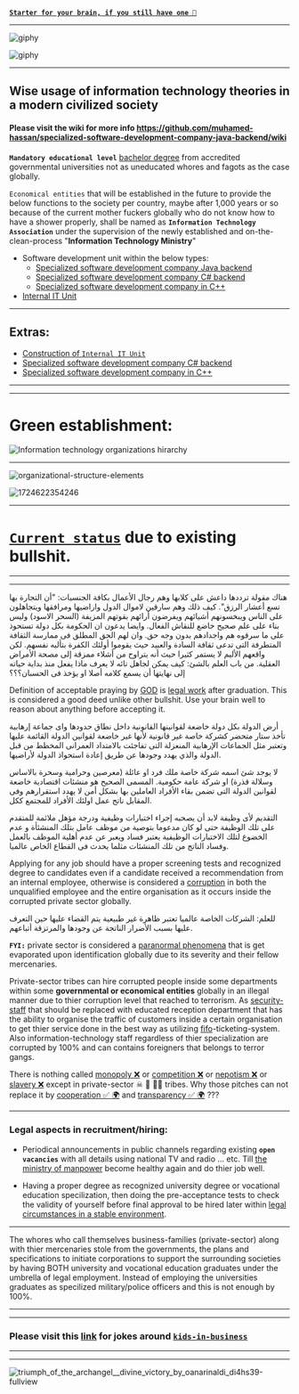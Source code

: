 
[**`Starter for your brain, if you still have one 🤔`**](https://www.youtube.com/watch?v=u0I6qvnJ51U)

***

![giphy](https://github.com/muhamed-hassan/specialized-software-development-company-java-backend/assets/17825804/de7cf879-3eea-424c-b83f-76a2dba5f1bc)

![giphy](https://github.com/muhamed-hassan/specialized-software-development-company-java-backend/assets/17825804/a438c1e0-dd61-4994-960a-67dd23d173ee)

***

## Wise usage of information technology theories in a modern civilized society

#### Please visit the wiki for more info https://github.com/muhamed-hassan/specialized-software-development-company-java-backend/wiki

**`Mandatory educational level`** [bachelor degree](https://en.wikipedia.org/wiki/Bachelor%27s_degree) from accredited governmental universities not as uneducated whores and fagots as the case globally.

`Economical entities` that will be established in the future to provide the below functions to the society per country, maybe after 1,000 years or so because of the current mother fuckers globally who do not know how to have a shower properly, shall be named as **`Information Technology Association`** under the supervision of the newly established and on-the-clean-process "**Information Technology Ministry**"

* Software development unit within the below types:
  - [Specialized software development company Java backend](https://github.com/muhamed-hassan/specialized-software-development-company-java-backend/wiki)
  - [Specialized software development company C# backend](https://github.com/muhamed-hassan/specialized-software-development-company-java-backend/wiki/Extras)
  - [Specialized software development company in C++](https://github.com/muhamed-hassan/specialized-software-development-company-java-backend/wiki/Extras-1)
* [Internal IT Unit](https://github.com/muhamed-hassan/internal-it-unit)

***

## Extras:
* [Construction of `Internal IT Unit`](https://github.com/muhamed-hassan/internal-it-unit)
* [Specialized software development company C# backend](https://github.com/muhamed-hassan/specialized-software-development-company-java-backend/wiki/Extras)
* [Specialized software development company in C++](https://github.com/muhamed-hassan/specialized-software-development-company-java-backend/wiki/Extras-1)

***
***

# Green establishment:

![Information technology organizations hirarchy](https://github.com/muhamed-hassan/specialized-software-development-company-java-backend/assets/17825804/d39616db-e65a-4dd3-86f6-d505c358f227)

***

![organizational-structure-elements](https://user-images.githubusercontent.com/17825804/219615213-db612b50-3b47-4320-9043-419e72b95302.png)

![1724622354246](https://github.com/user-attachments/assets/7c2eddc7-a500-4bb6-b174-9e277ca2f066)

***

# [`Current status`](https://www.youtube.com/watch?v=EgjECcUip7o) due to existing bullshit.

***
***

هناك مقولة ترددها داعش على كلابها وهم رجال الأعمال بكافة الجنسيات: "أن التجارة بها تسع أعشار الرزق". كيف ذلك وهم سارقين لاموال الدول واراضيها ومرافقها ويتجاهلون على الناس ويبخسونهم أشيائهم ويفرضون أرائهم بقوتهم المزيفة (السحر الاسود) وليس بناء على علم صحيح خاضع للنقاش الفعال. وايضا يدعون ان الحكومة بكل دولة تستحوذ على ما سرقوه هم واجدادهم بدون وجه حق. وان لهم الحق المطلق فى ممارسة الثقافة المتطرفة التى تدعى ثقافة السادة والعبيد حيث يقوموا أولئك الكفرة بتأليه نفسهم. لكن واقعهم الأليم لا يستمر كثيرا حيث أنه يتراوح من أشلاء ممزقة إلى مصحة الأمراض العقلية. من باب العلم بالشئ: كيف يمكن لجاهل تائه لا يعرف ماذا يفعل منذ بداية حياته إلى نهايتها أن يسمع كلامه أصلا او يؤخذ فى الحسبان؟؟؟

Definition of acceptable praying by [GOD](https://en.wikipedia.org/wiki/Allah) is [legal work](https://github.com/muhamed-hassan/safe_planet/wiki/Legal-working-conditions-globally-as-a-HUMAN) after graduation. This is considered a good deed unlike other bullshit. Use your brain well to reason about anything before accepting it.

أرض الدولة بكل دولة خاضعة لقوانينها القانونية داخل نطاق حدودها واى جماعة إرهابية تأخذ ستار متحضر كشركة خاصة غير قانونية لأنها غير خاضعة لقوانين الدولة القائمة عليها وتعتبر مثل الجماعات الإرهابية المنعزلة التى تفاجئت بالامتداد العمرانى المخطط من قبل الدولة والذي يهدد وجودها عن طريق إعادة استحواذ الدولة لأراضيها.

لا يوجد شئ اسمه شركة خاصة ملك فرد او عائلة (معرصين وحرامية وسحرة بالاساس وسلالة قذرة) او شركة عامة حكومية. المسمى الصحيح هو منشئات اقتصادية خاضعة لقوانين الدولة التى تضمن بقاء الأفراد العاملين بها بشكل أمن لا يهدد استقرارهم وفى المقابل ناتج عمل اولئك الأفراد للمجتمع ككل.

التقديم لأى وظيفة لابد أن يصحبه إجراء اختبارات وظيفية ودرجة مؤهل ملائمة للمتقدم على تلك الوظيفة حتى لو كان مدعوما بتوصية من موظف عامل بتلك المنشئأة و عدم الخضوع لتلك الاختبارات الوظيفية يعتبر فساد ويعبر عن عدم أهلية الموظف بالعمل وفساد الناتج من تلك المنشئات مثلما يحدث فى القطاع الخاص عالميا.

Applying for any job should have a proper screening tests and recognized degree to candidates even if a candidate received a recommendation from an internal employee, otherwise is considered a [corruption](https://en.wikipedia.org/wiki/Corruption) in both the unqualified employee and the entire organisation as it occurs inside the corrupted private sector globally.

للعلم: الشركات الخاصة عالميا تعتبر ظاهرة غير طبيعية يتم القضاء عليها حين التعرف عليها بسبب الأضرار الناتجة عن وجودها والمرتزقة أتباعهم.

**`FYI:`** private sector is considered a [paranormal phenomena](https://en.wikipedia.org/wiki/Paranormal) that is get evaporated upon identification globally due to its severity and their fellow mercenaries.

Private-sector tribes can hire corrupted people inside some departments within some **governmental or economical entities** globally in an illegal manner due to thier corruption level that reached to terrorism. As [security-staff](https://github.com/muhamed-hassan/specialized-software-development-company-java-backend/wiki/Whores-of-security-staff) that should be replaced with educated reception department that has the ability to organise the traffic of customers inside a certain organisation to get thier service done in the best way as utilizing [fifo](https://en.wikipedia.org/wiki/FIFO_(computing_and_electronics))-ticketing-system. Also information-technology staff regardless of thier specialization are corrupted by 100% and can contains foreigners that belongs to terror gangs.

There is nothing called [monopoly ❌](https://en.wikipedia.org/wiki/Monopoly) or [competition ❌](https://en.wikipedia.org/wiki/Competition_(economics)) or [nepotism ❌](https://en.wikipedia.org/wiki/Nepotism) or [slavery ❌](https://en.wikipedia.org/wiki/Slavery) except in private-sector ☠ 💩 🏳️‍🌈 tribes. Why those pitches can not replace it by [cooperation ✅ 🌍](https://en.wikipedia.org/wiki/Cooperation) and [transparency ✅ 🌍](https://en.wikipedia.org/wiki/Transparency_(behavior)) ???

***

### Legal aspects in recruitment/hiring:

* Periodical announcements in public channels regarding existing **`open vacancies`** with all details using national TV and radio ... etc. Till [the ministry of manpower](https://github.com/muhamed-hassan/hiring-system-example/wiki/Manpower-Ministry) become healthy again and do thier job well.

* Having a proper degree as recognized university degree or vocational education specilization, then doing the pre-acceptance tests to check the validity of yourself before final approval to be hired later within [legal circumstances in a stable environment](https://github.com/muhamed-hassan/safe_planet/wiki/Legal-working-conditions-globally-as-a-HUMAN).

***

The whores who call themselves business-families (private-sector) along with thier mercenaries stole from the governments, the plans and specifications to initiate corporations to support the surrounding societies by having BOTH university and vocational education graduates under the umbrella of legal employment. Instead of employing the universities graduates as specilized military/police officers and this is not enough by 100%.

***
***

### Please visit this [link](https://github.com/muhamed-hassan/specialized-software-development-company-java-backend/wiki/jokes-of-startups) for jokes around [`kids-in-business`](https://www.youtube.com/watch?v=EhxHV_kWMR4)

***
***

![triumph_of_the_archangel__divine_victory_by_oanarinaldi_di4hs39-fullview](https://github.com/user-attachments/assets/378a1ab1-20ee-405b-a0c0-ab753994ee42)
